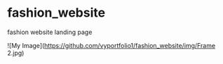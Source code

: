 # fashion_website
fashion website landing page

![My Image](https://github.com/vyportfolio1/fashion_website/img/Frame 2.jpg)
